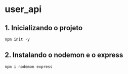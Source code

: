 # user_api

## 1. Inicializando o projeto

```js
npm init -y
```

## 2. Instalando o nodemon e o express

```js
npm i nodemon express
```

